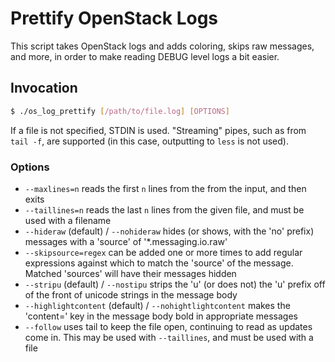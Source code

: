 Prettify OpenStack Logs
=======================

This script takes OpenStack logs and adds coloring,
skips raw messages, and more, in order to make reading
DEBUG level logs a bit easier.

Invocation
----------

```bash
$ ./os_log_prettify [/path/to/file.log] [OPTIONS]
```

If a file is not specified, STDIN is used.  "Streaming" pipes, such as from `tail -f`, are supported (in this case, outputting to `less` is not used).

### Options ###

* `--maxlines=n` reads the first `n` lines from the from the input, and then exits
* `--taillines=n` reads the last `n` lines from the given file, and must be used with a filename
* `--hideraw` (default) / `--nohideraw` hides (or shows, with the 'no' prefix) messages with a 'source' of '*.messaging.io.raw'
* `--skipsource=regex` can be added one or more times to add regular expressions against which to match the 'source' of the message.  Matched 'sources' will have their messages hidden
* `--stripu` (default) / `--nostipu` strips the 'u' (or does not) the 'u' prefix off of the front of unicode strings in the message body
* `--highlightcontent` (default) / `--nohightlightcontent` makes the 'content=' key in the message body bold in appropriate messages
* `--follow` uses tail to keep the file open, continuing to read as updates come in.  This may be used with `--taillines`, and must be used with a file
